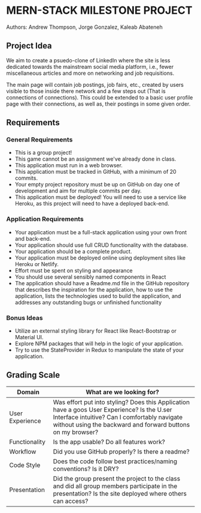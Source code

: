 # MERN-STACK MILESTONE PROJECT
Authors: Andrew Thompson, Jorge Gonzalez, Kaleab Abateneh

## Project Idea

We aim to create a psuedo-clone of LinkedIn where the site is less dedicated towards the mainstream social media platform, i.e., fewer miscellaneous articles and more on networking and job requisitions. 

The main page will contain job postings, job fairs, etc., created by users visible to those inside there network and a few steps out (That is connections of connections). This could be extended to a basic user profile page with their connections, as well as, their postings in some given order. 




## Requirements

### General Requirements
- This is a group project!
- This game cannot be an assignment we've already done in class.
- This application must run in a web browser.
- This application must be tracked in GitHub, with a minimum of 20 commits.
- Your empty project repository must be up on GitHub on day one of development and aim for multiple commits per day.
- This application must be deployed! You will need to use a service like Heroku, as this project will need to have a deployed back-end.

### Application Requirements
- Your application must be a full-stack application using your own front and back-end.
- Your application should use full CRUD functionality with the database.
- Your application should be a complete product.
- Your application must be deployed online using deployment sites like Heroku or Netlify.
- Effort must be spent on styling and appearance
- You should use several sensibly named components in React
- The application should have a Readme.md file in the GitHub repository that describes the inspiration for the application, how to use the application, lists the technologies used to build the application, and addresses any outstanding bugs or unfinished functionality

### Bonus Ideas
- Utilize an external styling library for React like React-Bootstrap or Material UI.
- Explore NPM packages that will help in the logic of your application.
- Try to use the StateProvider in Redux to manipulate the state of your application.

## Grading Scale
| Domain | What are we looking for? |
| --- | --- |
| User Experience | Was effort put into styling? Does this Application have a goos User Experience? Is the U.ser Interface intuitive? Can I comfortably navigate without using the backward and forward buttons on my browser?|
| Functionality | Is the app usable? Do all features work? |
| Workflow | Did you use GitHub properly? Is there a readme? |
| Code Style | Does the code follow best practices/naming conventions? Is it DRY? |
| Presentation | Did the group present the project to the class and did all group members participate in the presentation? Is the site deployed where others can access? |